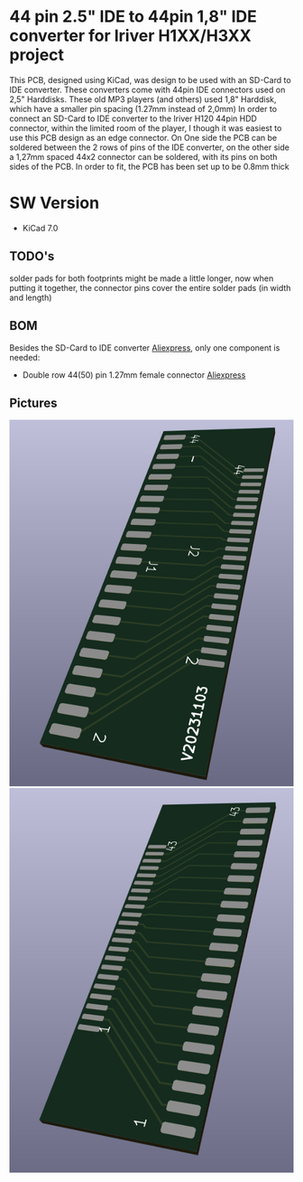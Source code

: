 # 44 pin 2.5" IDE to 44pin 1,8" IDE converter for Iriver H1XX/H3XX project
This PCB, designed using KiCad, was design to be used with an SD-Card to IDE converter.
These converters come with 44pin IDE connectors used on 2,5" Harddisks.
These old MP3 players (and others) used 1,8" Harddisk, which have a smaller pin spacing (1.27mm instead of 2,0mm)
In order to connect an SD-Card to IDE converter to the Iriver H120 44pin HDD connector, within the limited room of the player,
I though it was easiest to use this PCB design as an edge connector.
On One side the PCB can be soldered between the 2 rows of pins of the IDE converter, on the other side a 1,27mm spaced 44x2 connector can be soldered,
with its pins on both sides of the PCB. In order to fit, the PCB has been set up to be 0.8mm thick

# SW Version
* KiCad 7.0
## TODO's
solder pads for both footprints might be made a little longer, now when putting it together, the connector pins cover the entire solder pads (in width and length)
## BOM
Besides the SD-Card to IDE converter [Aliexpress](https://nl.aliexpress.com/item/4001146603163.html), only one component is needed:
* Double row 44(50) pin 1.27mm female connector [Aliexpress](https://nl.aliexpress.com/item/4001127977216.html)
## Pictures
![3d view 1](images/1.png)
![3d view 2](images/2.png)
